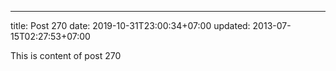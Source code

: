 ---
title: Post 270
date: 2019-10-31T23:00:34+07:00
updated: 2013-07-15T02:27:53+07:00

This is content of post 270